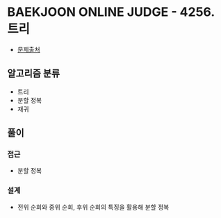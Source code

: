 # BAEKJOON ONLINE JUDGE - 4256. 트리

- [문제출처](https://www.acmicpc.net/problem/4256 '4256. 트리')

## 알고리즘 분류

- 트리
- 분할 정복
- 재귀

## 풀이

### 접근

- 분할 정복

### 설계

- 전위 순회와 중위 순회, 후위 순회의 특징을 활용해 분할 정복
